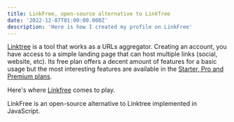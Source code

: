 ```yaml
---
title: LinkFree, open-source alternative to LinkTree
date: '2022-12-07T01:00:00.000Z'
description: 'Here is how I created my profile on LinkFree'
---
```


[Linktree](https://linktr.ee/) is a tool that works as a URLs aggregator. Creating an account, you have access to a simple landing page that can host multiple links (social, website, etc). Its free plan offers a decent amount of features for a basic usage but the most interesting features are available in the [Starter, Pro and Premium plans](https://linktr.ee/s/pricing/).

Here's where [Linkfree](https://linkfree.eddiehub.io/) comes to play.

LinkFree is an open-source alternative to Linktree implemented in JavaScript.
